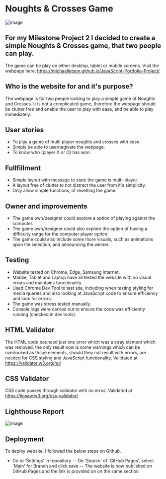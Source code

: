 # Noughts & Crosses Game

![image](https://user-images.githubusercontent.com/93741957/152867585-86239547-540f-4447-9f64-529ea565811b.png)


## For my Milestone Project 2 I decided to create a simple Noughts & Crosses game, that two people can play. 

The game can be play on either desktop, tablet or mobile screens. Visit the webpage here: https://michaelletson.github.io/JavaScript-Portfolio-Project/ 

## Who is the website for and it's purpose?

The webpage is for two people looking to play a simple game of Noughts and Crosses. It is not a complicated game, therefore the webpage should be clutter free and enable the user to play with ease, and be able to play immediately. 

## User stories 

- To play a game of multi player noughts and crosses with ease. 
- Simply be able to use/nagivate the webpage. 
- To know who (player X or O) has won. 

## Fullfillment 

- Simple layout with message to state the game is multi-player.
- A layout free of clutter to not distract the user from it's simplicity.
- Only allow simple functions, of resetting the game. 

## Owner and improvements

- The game own/designer could explore a option of playing against the computer. 
- The game own/designer could also explore the option of having a difficulty range for the computer player option. 
- The game could also include some more visuals, such as animations upon tile selection, and announcing the winner. 

## Testing
- Website tested on Chrome, Edge, Samsung internet. 
- Moblie, Tablet and Laptop have all tested the website with no visual errors and maintains functionality.
- Used Chrome Dev Tool to test site, including when testing styling for media queries and also looking at JavaScript code to ensure efficiency and look for errors.
- The game was stress tested manually.
- Console logs were carried out to ensure the code was efficiently running (checked in dev tools).

## HTML Validator 

The HTML code bounced just one error which was a stray </header> element which was removed, the only result now is some warnings which can be overlooked as thsoe elements, should they not result with errors, are needed for CSS styling and JavaScript functionality. Validated at https://validator.w3.org/nu/ 

## CSS Validator 

CSS code passes through validator with no erros. Validated at https://jigsaw.w3.org/css-validator/ 

## Lighthouse Report

![image](https://user-images.githubusercontent.com/93741957/152871885-ac540112-7194-447a-896e-223a0062ac5f.png)

## Deployment
To deploy website, I followed the below steps on Github.

- Go to 'Settings' in repository
-- On 'Source' of 'GitHub Pages', select 'Main' for Branch and click save
-- The website is now published on GitHub Pages and the link is provided on on the same section
